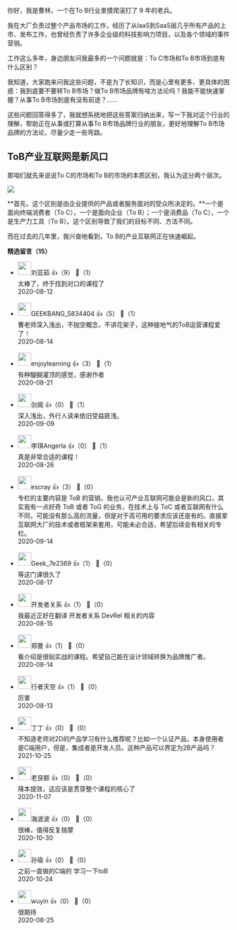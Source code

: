 你好，我是曹林，一个在To B行业里摸爬滚打了 9 年的老兵。

我在大厂负责过整个产品市场的工作，经历了从IaaS到SaaS层几乎所有产品的上市、发布工作，也曾经负责了许多企业级的科技影响力项目，以及各个领域的事件营销。

工作这么多年，身边朋友问我最多的一个问题就是：To C市场和To B市场到底有什么区别？

我知道，大家跑来问我这些问题，不是为了长知识，而是心里有更多、更具体的困惑：我到底要不要转To B市场？做To B市场品牌有啥方法论吗？我能不能快速掌握？从事To B市场到底有没有前途？……

这些问题回答得多了，我就想系统地把这些答案归纳出来，写一下我对这个行业的理解，帮助正在从事或打算从事To B市场品牌行业的朋友，更好地理解To B市场品牌的方法论，尽量少走一些弯路。

## ToB产业互联网是新风口

那咱们就先来说说To C的市场和To B的市场的本质区别，我认为这分两个层次。

![](https://static001.geekbang.org/resource/image/d2/7c/d2891ebbf552c0598720c8c48eb0817c.png?wh=1920%2A907)

**首先，这个区别是由企业提供的产品或者服务面对的受众所决定的。**一个是面向终端消费者（To C），一个是面向企业（To B）；一个是消费品（To C），一个是生产力工具（To B）。这个区别导致了我们的目标不同、方法不同。

而在过去的几年里，我兴奋地看到，To B的产业互联网正在快速崛起。
<div><strong>精选留言（15）</strong></div><ul>
<li><img src="https://static001.geekbang.org/account/avatar/00/20/57/93/9e7ca382.jpg" width="30px"><span>刘亚茹</span> 👍（9） 💬（1）<div>太棒了，终于找到对口的课程了</div>2020-08-12</li><br/><li><img src="https://static001.geekbang.org/account/avatar/00/13/5b/2b/839a6fd6.jpg" width="30px"><span>GEEKBANG_5834404</span> 👍（5） 💬（1）<div>曹老师深入浅出，不抛空概念，不讲花架子，这种接地气的ToB运营课程爱了！</div>2020-08-14</li><br/><li><img src="https://static001.geekbang.org/account/avatar/00/0f/43/2d/af86d73f.jpg" width="30px"><span>enjoylearning</span> 👍（3） 💬（1）<div>有种醍醐灌顶的感觉，感谢作者</div>2020-08-21</li><br/><li><img src="https://static001.geekbang.org/account/avatar/00/21/22/fa/9c795553.jpg" width="30px"><span>剑阁</span> 👍（0） 💬（1）<div>深入浅出，外行人读来依旧受益匪浅。</div>2020-09-09</li><br/><li><img src="https://static001.geekbang.org/account/avatar/00/20/c4/f3/96adc7a6.jpg" width="30px"><span>李琪Angerla</span> 👍（0） 💬（1）<div>真是非常合适的课程！</div>2020-08-26</li><br/><li><img src="https://static001.geekbang.org/account/avatar/00/0f/92/6d/becd841a.jpg" width="30px"><span>escray</span> 👍（3） 💬（0）<div>专栏的主要内容是 ToB 的营销，我也认可产业互联网可能会是新的风口，其实我有一点好奇 ToB 或者 ToG 的业务，在技术上与 ToC 或者互联网有什么不同，可能没有那么高的流量，但是对于高可用的要求应该还是有的。直接拿互联网大厂的技术或者框架来套用，可能未必合适，希望后续会有相关的专栏。</div>2020-09-14</li><br/><li><img src="" width="30px"><span>Geek_7e2369</span> 👍（1） 💬（0）<div>等这门课很久了</div>2020-08-17</li><br/><li><img src="https://static001.geekbang.org/account/avatar/00/12/7f/d8/0509f72d.jpg" width="30px"><span>开发者关系</span> 👍（1） 💬（0）<div>我最近正好在翻译 开发者关系 DevRel 相关的内容</div>2020-08-15</li><br/><li><img src="https://static001.geekbang.org/account/avatar/00/1e/a0/07/a22d307e.jpg" width="30px"><span>郑曼</span> 👍（1） 💬（0）<div>看介绍是很贴实战的课程。希望自己能在设计领域转换为品牌推广者。</div>2020-08-14</li><br/><li><img src="https://static001.geekbang.org/account/avatar/00/20/5f/9f/d5d5b0a4.jpg" width="30px"><span>行者天空</span> 👍（1） 💬（0）<div>厉害</div>2020-08-13</li><br/><li><img src="https://static001.geekbang.org/account/avatar/00/18/f7/50/9bca3d95.jpg" width="30px"><span>丁丁</span> 👍（0） 💬（0）<div>不知道老师对2D的产品学习有什么推荐呢？比如一个认证产品，本身使用者是C端用户，但是，集成者是开发人员。这种产品可以界定为2B产品吗？</div>2021-10-25</li><br/><li><img src="https://static001.geekbang.org/account/avatar/00/12/03/de/fe473006.jpg" width="30px"><span>老艮额</span> 👍（0） 💬（0）<div>降本提效，这应该是贯穿整个课程的核心了</div>2020-11-07</li><br/><li><img src="https://static001.geekbang.org/account/avatar/00/1c/fe/6f/bdd93c21.jpg" width="30px"><span>海波波</span> 👍（0） 💬（0）<div>很棒，值得反复揣摩</div>2020-10-30</li><br/><li><img src="https://static001.geekbang.org/account/avatar/00/1b/99/49/43bd37b4.jpg" width="30px"><span>孙瑜</span> 👍（0） 💬（0）<div>之前一直做的C端的 学习一下toB</div>2020-10-24</li><br/><li><img src="https://static001.geekbang.org/account/avatar/00/11/06/3b/456d0a2a.jpg" width="30px"><span>wuyin</span> 👍（0） 💬（0）<div>很期待</div>2020-08-25</li><br/>
</ul>